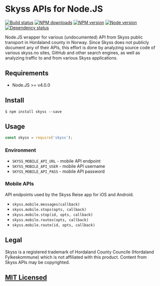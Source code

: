 # Skyss APIs for Node.JS

[![Build status](https://img.shields.io/wercker/ci/568eded7a6ea6a236c0422c9.svg "Build status")](https://app.wercker.com/project/bykey/0d397058b08d56566328faaaa299e458)
[![NPM downloads](https://img.shields.io/npm/dm/skyss.svg "NPM downloads")](https://www.npmjs.com/package/skyss)
[![NPM version](https://img.shields.io/npm/v/skyss.svg "NPM version")](https://www.npmjs.com/package/skyss)
[![Node version](https://img.shields.io/node/v/skyss.svg "Node version")](https://www.npmjs.com/package/skyss)
[![Dependency status](https://img.shields.io/david/Starefossen/node-skyss.svg "Dependency status")](https://david-dm.org/Starefossen/node-skyss)

Node.JS wrapper for various (undocumented) API from Skyss public transport in
Hordaland county in Norway. Since Skyss does not publicly document any of
their APIs, this effort is done by analyzing source code of various skyss.no
sites, GitHub and other search engines, as well as analyzing traffic to and
from various Skyss applications.

## Requirements

* Node.JS >= v4.0.0

## Install

```
$ npm install skyss --save
```

## Usage

```js
const skyss = require('skyss');
```

### Environment

* `SKYSS_MOBILE_API_URL` - mobile API endpoint
* `SKYSS_MOBILE_API_USER` - mobile API username
* `SKYSS_MOBILE_API_PASS` - mobile API password

### Mobile APIs

API endpoints used by the Skyss Reise app for iOS and Android.

* `skyss.mobile.messages(callback)`
* `skyss.mobile.stops(opts, callback)`
* `skyss.mobile.stop(id, opts, callback)`
* `skyss.mobile.routes(opts, callback)`
* `skyss.mobile.route(id, opts, callback)`

## Legal

Skyss is a registered trademark of Hordaland County Councile (Hordaland
Fylkeskommune) which is not affiliated with this product. Content from Skyss
APIs may be copyrighted.

## [MIT Licensed](https://github.com/Starefossen/node-skyss/blob/master/LICENSE)
